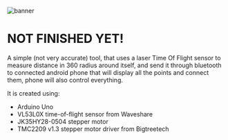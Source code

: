![banner](https://user-images.githubusercontent.com/70808720/220775415-6499f871-643d-4a3b-97f2-1d19c6025fc4.png)

# NOT FINISHED YET!

A simple (not very accurate) tool, that uses a laser Time Of Flight sensor to measure distance in 360 radius around itself, and send it through bluetooth to connected android phone that will display all the points and connect them, phone will also control everything.

It is created using:
* Arduino Uno
* VL53L0X time-of-flight sensor from Waveshare
* JK35HY28-0504 stepper motor
* TMC2209 v1.3 stepper motor driver from Bigtreetech

